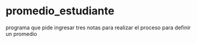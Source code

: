 # promedio_estudiante
programa que pide ingresar tres notas para realizar el proceso para definir un promedio
